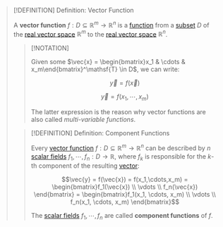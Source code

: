 >[!DEFINITION] Definition: Vector Function
>
>A **vector function** $f: D \subseteq \mathbb{R}^m \to \mathbb{R}^n$ is a [function](../../../Set%20Theory/Functions/Function.md) from a [subset](../../../Set%20Theory/Subset.md) $D$ of the [real vector space](../../../Algebra/Linear%20Algebra/Matrices/Row%20&%20Column%20Vectors/Real%20Vectors/Structure%20of%20the%20Real%20Vector%20Space.md) $\mathbb{R}^m$ to the [real vector space](../../../Algebra/Linear%20Algebra/Matrices/Row%20&%20Column%20Vectors/Real%20Vectors/Structure%20of%20the%20Real%20Vector%20Space.md) $\mathbb{R}^n$.
>
>>[!NOTATION]
>>
>>Given some $\vec{x} = \begin{bmatrix}x_1 & \cdots & x_m\end{bmatrix}^\mathsf{T} \in D$, we can write:
>>
>>$$\vec{y} = f(\vec{x})$$
>>
>>$$\vec{y} = f(x_1,\cdots,x_m)$$
>>
>>The latter expression is the reason why vector functions are also called *multi-variable functions*.
>>
>
>>[!DEFINITION] Definition: Component Functions
>>
>>Every [vector function](Real%20Vector%20Function.md) $f: D \subseteq \mathbb{R}^m \to \mathbb{R}^n$ can be described by $n$ [scalar fields](Scalar%20Fields/Real%20Scalar%20Field.md) $f_1,\cdots,f_n: D \to \mathbb{R}$, where $f_k$ is responsible for the $k$-th component of the resulting [vector](../../../Algebra/Linear%20Algebra/Matrices/Row%20&%20Column%20Vectors/Real%20Vectors/Real%20Vector.md):
>>
>>$$\vec{y} = f(\vec{x}) = f(x_1,\cdots,x_m) = \begin{bmatrix}f_1(\vec{x}) \\ \vdots \\ f_n(\vec{x}) \end{bmatrix} = \begin{bmatrix}f_1(x_1, \cdots, x_m) \\ \vdots \\ f_n(x_1, \cdots, x_m) \end{bmatrix}$$
>>
>>The [scalar fields](Scalar%20Fields/Real%20Scalar%20Field.md) $f_1,\cdots,f_n$ are called **component functions** of $f$.
>>
>

